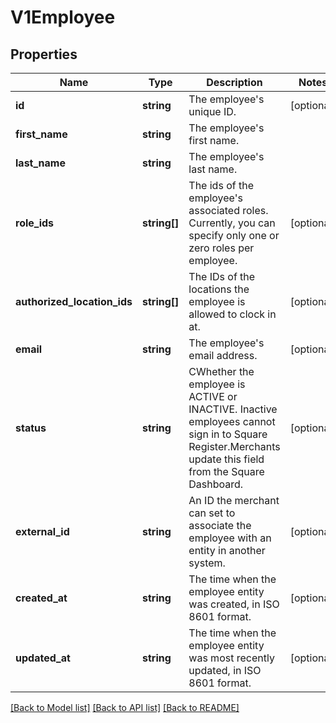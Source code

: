 # V1Employee

## Properties
Name | Type | Description | Notes
------------ | ------------- | ------------- | -------------
**id** | **string** | The employee&#39;s unique ID. | [optional] 
**first_name** | **string** | The employee&#39;s first name. | 
**last_name** | **string** | The employee&#39;s last name. | 
**role_ids** | **string[]** | The ids of the employee&#39;s associated roles. Currently, you can specify only one or zero roles per employee. | [optional] 
**authorized_location_ids** | **string[]** | The IDs of the locations the employee is allowed to clock in at. | [optional] 
**email** | **string** | The employee&#39;s email address. | [optional] 
**status** | **string** | CWhether the employee is ACTIVE or INACTIVE. Inactive employees cannot sign in to Square Register.Merchants update this field from the Square Dashboard. | [optional] 
**external_id** | **string** | An ID the merchant can set to associate the employee with an entity in another system. | [optional] 
**created_at** | **string** | The time when the employee entity was created, in ISO 8601 format. | [optional] 
**updated_at** | **string** | The time when the employee entity was most recently updated, in ISO 8601 format. | [optional] 

[[Back to Model list]](../README.md#documentation-for-models) [[Back to API list]](../README.md#documentation-for-api-endpoints) [[Back to README]](../README.md)


